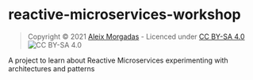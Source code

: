 # reactive-microservices-workshop

> Copyright © 2021 [Aleix Morgadas](https://aleixmorgadas.dev/) - Licenced under [CC BY-SA 4.0](https://creativecommons.org/licenses/by-sa/4.0/) ![CC BY-SA 4.0](https://licensebuttons.net/l/by-sa/3.0/88x31.png)

A project to learn about Reactive Microservices experimenting with architectures and patterns